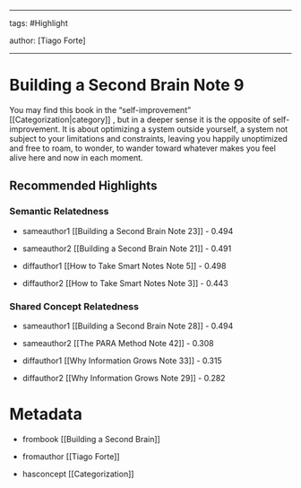 




---

tags: #Highlight

author: [Tiago Forte]

---
# Building a Second Brain Note 9




You may find this book in the “self-improvement”  [[Categorization|category]] , but in a deeper sense it is the opposite of self-improvement. It is about optimizing a system outside yourself, a system not subject to your limitations and constraints, leaving you happily unoptimized and free to roam, to wonder, to wander toward whatever makes you feel alive here and now in each moment.


## Recommended Highlights

### Semantic Relatedness


- sameauthor1 [[Building a Second Brain Note 23]] - 0.494

- sameauthor2 [[Building a Second Brain Note 21]] - 0.491

- diffauthor1 [[How to Take Smart Notes Note 5]] - 0.498

- diffauthor2 [[How to Take Smart Notes Note 3]] - 0.443
### Shared Concept Relatedness


- sameauthor1 [[Building a Second Brain Note 28]] - 0.494

- sameauthor2 [[The PARA Method Note 42]] - 0.308

- diffauthor1 [[Why Information Grows Note 33]] - 0.315

- diffauthor2 [[Why Information Grows Note 29]] - 0.282
# Metadata


- frombook [[Building a Second Brain]]

- fromauthor [[Tiago Forte]]

- hasconcept [[Categorization]]